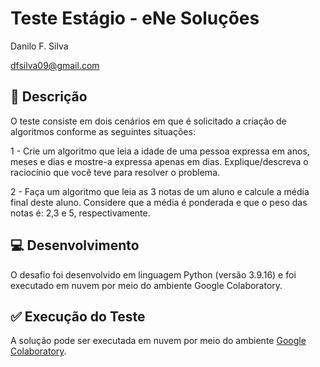 # Teste Estágio - eNe Soluções
Danilo F. Silva

dfsilva09@gmail.com

## 📝 Descrição

O teste consiste em dois cenários em que é solicitado a criação de algoritmos conforme
 as seguintes situações:
 
 1 - Crie um algoritmo que leia a idade de uma pessoa expressa em anos, meses e dias e
mostre-a expressa apenas em dias. Explique/descreva o raciocínio que você teve para
resolver o problema.

2 - Faça um algoritmo que leia as 3 notas de um aluno e calcule a média final deste aluno.
Considere que a média é ponderada e que o peso das notas é: 2,3 e 5, respectivamente.

## 💻 Desenvolvimento

O desafio foi desenvolvido em linguagem Python (versão 3.9.16) e foi executado em nuvem por meio do ambiente Google Colaboratory.

## ✅ Execução do Teste
A solução pode ser executada em nuvem por meio do ambiente [Google Colaboratory](https://github.com/silvafdanilo/Teste_Estagio-eNe_Solucoes/blob/main/Teste_para_vaga_de_Est%C3%A1gio_Danilo.ipynb).
